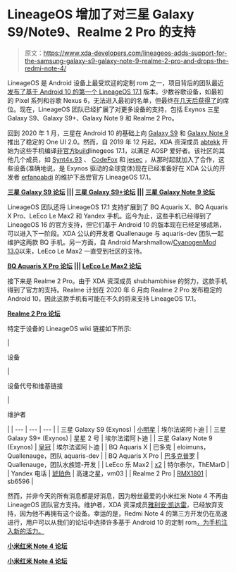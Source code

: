 # LineageOS 增加了对三星 Galaxy S9/Note9、Realme 2 Pro 的支持

> 原文：<https://www.xda-developers.com/lineageos-adds-support-for-the-samsung-galaxy-s9-galaxy-note-9-realme-2-pro-and-drops-the-redmi-note-4/>

LineageOS 是 Android 设备上最受欢迎的定制 rom 之一，项目背后的团队最近[发布了基于 Android 10 的第一个 LineageOS 17.1](https://www.xda-developers.com/lineageos-17-1-android-10-officially-available/) 版本。少数谷歌设备，如最初的 Pixel 系列和谷歌 Nexus 6，无法进入最初的名单，但最终[在几天后获得了](https://www.xda-developers.com/lineageos-17-1-support-google-pixel-pixel-xl-nexus-6/)的席位。现在，LineageOS 团队已经扩展了对更多设备的支持，包括 Exynos 三星 Galaxy S9、Galaxy S9+、Galaxy Note 9 和 Realme 2 Pro。

回到 2020 年 1 月，三星在 Android 10 的基础上向 [Galaxy S9](https://www.xda-developers.com/stable-android-10-rolling-out-samsung-galaxy-s9/) 和 [Galaxy Note 9](https://www.xda-developers.com/samsung-galaxy-note-9-stable-android-10-one-ui-2/) 推出了稳定的 One UI 2.0。然而，自 2019 年 12 月起，XDA 资深成员 [abtekk](https://forum.xda-developers.com/member.php?u=3890277) 开始为这些手机编译[非官方](https://forum.xda-developers.com/galaxy-s9/samsung-galaxy-s9--s9-cross-device-development/rom-t4020939)[build](https://forum.xda-developers.com/galaxy-note-9/development/rom-t4020615)linegeos 17.1，以满足 AOSP 爱好者。该社区的其他几个成员，如 [Synt4x.93](https://forum.xda-developers.com/member.php?u=7861769) 、 [CodeFox](https://forum.xda-developers.com/member.php?u=6022102) 和 [jesec](https://forum.xda-developers.com/member.php?u=6371894) ，从那时起就加入了合作，这些设备(准确地说，是 Exynos 驱动的全球变体)现在已经准备好在 XDA 公认的开发者 [erfanoabdi](https://forum.xda-developers.com/member.php?u=6298645) 的维护下品尝官方 LineageOS 17.1。

**[三星 Galaxy S9 论坛](https://forum.xda-developers.com/galaxy-s9) ||| [三星 Galaxy S9+论坛](https://forum.xda-developers.com/galaxy-s9-plus) ||| [三星 Galaxy Note 9 论坛](https://forum.xda-developers.com/galaxy-note-9)**

LineageOS 团队还将 LineageOS 17.1 支持扩展到了 BQ Aquaris X、BQ Aquaris X Pro、LeEco Le Max2 和 Yandex 手机。迄今为止，这些手机已经得到了 LineageOS 16 的官方支持，但它们基于 Android 10 的版本现在已经足够成熟，可以进入下一阶段。XDA 公认的开发者 Quallenauge 与 aquaris-dev 团队一起维护这两款 BQ 手机。另一方面，自 Android Marshmallow/[CyanogenMod 13.0](https://www.xda-developers.com/cyanogenmod-13-0-snapshot-build-znh5y-rolling-out-for-supported-devices/)以来，LeEco Le Max2 一直受到社区的支持。

**[BQ Aquaris X Pro 论坛](https://forum.xda-developers.com/aquaris-x-pro) ||| [LeEco Le Max2 论坛](https://forum.xda-developers.com/le-max-2)**

接下来是 Realme 2 Pro。由于 XDA 资深成员 shubhambhise 的努力，这款手机得到了官方的支持。Realme 计划在 2020 年 6 月向 Realme 2 Pro 发布稳定的 Android 10，因此这款手机有可能在不久的将来支持 LineageOS 17.1。

**[Realme 2 Pro 论坛](https://forum.xda-developers.com/realme-2-pro)**

特定于设备的 LineageOS wiki 链接如下所示:

| 

设备

 | 

设备代号和维基链接

 | 

维护者

 |
| --- | --- | --- |
| 三星 Galaxy S9 (Exynos) | [小明星](https://wiki.lineageos.org/devices/starlte) | 埃尔法诺阿卜迪 |
| 三星 Galaxy S9+ (Exynos) | 星星 2 号 | 埃尔法诺阿卜迪 |
| 三星 Galaxy Note 9 (Exynos) | [皇冠](https://wiki.lineageos.org/devices/crownlte) | 埃尔法诺阿卜迪 |
| BQ Aquaris X | 巴多克 | eloimuns，Quallenauge，团队 aquaris-dev |
| BQ Aquaris X Pro | [巴多克普罗](https://wiki.lineageos.org/devices/bardockpro) | Quallenauge，团队水族馆-开发 |
| LeEco 乐 Max2 | [x2](https://wiki.lineageos.org/devices/x2) | 特尔泰尔，ThEMarD |
| Yandex 电话 | [琥珀色](https://wiki.lineageos.org/devices/Amber) | 高速之星，vm03 |
| Realme 2 Pro | [RMX1801](https://wiki.lineageos.org/devices/RMX1801) | sb6596 |

然而，并非今天的所有消息都是好消息，因为粉丝最爱的小米红米 Note 4 不再由 LineageOS 团队官方支持。维护者，XDA 资深成员[雅利安·凯达雷](https://forum.xda-developers.com/member.php?u=6537039)，已经放弃支持，因为他不再拥有这个设备。幸运的是，Redmi Note 4 的第三方开发仍在高速进行，用户可以从我们的论坛中选择许多基于 Android 10 的定制 rom[，为手机注入新的活力。](https://forum.xda-developers.com/redmi-note-4/xiaomi-redmi-note-4-snapdragon-roms-kernels-recoveries--other-development)

**[小米红米 Note 4 论坛](https://forum.xda-developers.com/redmi-note-4)**

**[小米红米 Note 4 论坛](https://forum.xda-developers.com/redmi-note-4)**